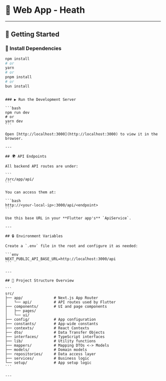 # 🧠 Web App - Heath

---

## 🚀 Getting Started

### 🔧 Install Dependencies

```bash
npm install
# or
yarn
# or
pnpm install
# or
bun install
```
````

### ▶️ Run the Development Server

```bash
npm run dev
# or
yarn dev
```

Open [http://localhost:3000](http://localhost:3000) to view it in the browser.

---

## 🌍 API Endpoints

All backend API routes are under:

```
/src/app/api/
```

You can access them at:

```bash
http://<your-local-ip>:3000/api/<endpoint>
```

Use this base URL in your **Flutter app's** `ApiService`.

---

## 🔒 Environment Variables

Create a `.env` file in the root and configure it as needed:

```env
NEXT_PUBLIC_API_BASE_URL=http://localhost:3000/api
```

---

## 📁 Project Structure Overview

```
src/
├── app/              # Next.js App Router
│   └── api/          # API routes used by Flutter
├── components/       # UI and page components
│   ├── pages/
│   └── ui/
├── config/           # App configuration
├── constants/        # App-wide constants
├── contexts/         # React Contexts
├── dto/              # Data Transfer Objects
├── interfaces/       # TypeScript interfaces
├── lib/              # Utility functions
├── mappers/          # Mapping DTOs <-> Models
├── models/           # Domain models
├── repositories/     # Data access layer
├── services/         # Business logic
└── setup/            # App setup logic
```

---

